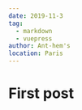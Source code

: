 ```yaml
---
date: 2019-11-3
tag: 
  - markdown
  - vuepress
author: Ant-hem's
location: Paris  
---
```


# First post
